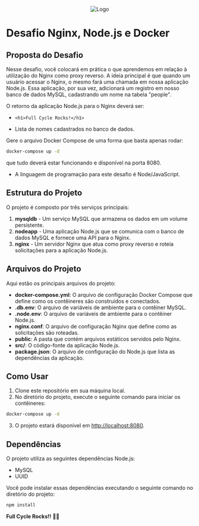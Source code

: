 <p align="center">
  <img  src="https://i.imgur.com/7MHzuPo.png" alt="Logo">
</p>

# Desafio Nginx, Node.js e Docker

## Proposta do Desafio

Nesse desafio, você colocará em prática o que aprendemos em relação à utilização do Nginx como proxy reverso. A ideia principal é que quando um usuário acessar o Nginx, o mesmo fará uma chamada em nossa aplicação Node.js. Essa aplicação, por sua vez, adicionará um registro em nosso banco de dados MySQL, cadastrando um nome na tabela "people".

O retorno da aplicação Node.js para o Nginx deverá ser:

- `<h1>Full Cycle Rocks!</h1>`

- Lista de nomes cadastrados no banco de dados.

Gere o arquivo Docker Compose de uma forma que basta apenas rodar:

```bash
docker-compose up -d
```

que tudo deverá estar funcionando e disponível na porta 8080.

- A linguagem de programação para este desafio é Node/JavaScript.

## Estrutura do Projeto

O projeto é composto por três serviços principais:

1. **mysqldb** - Um serviço MySQL que armazena os dados em um volume persistente.
2. **nodeapp** - Uma aplicação Node.js que se comunica com o banco de dados MySQL e fornece uma API para o Nginx.
3. **nginx** - Um servidor Nginx que atua como proxy reverso e roteia solicitações para a aplicação Node.js.

## Arquivos do Projeto

Aqui estão os principais arquivos do projeto:

- **docker-compose.yml**: O arquivo de configuração Docker Compose que define como os contêineres são construídos e conectados.
- **.db.env**: O arquivo de variáveis de ambiente para o contêiner MySQL.
- **.node.env**: O arquivo de variáveis de ambiente para o contêiner Node.js.
- **nginx.conf**: O arquivo de configuração Nginx que define como as solicitações são roteadas.
- **public**: A pasta que contém arquivos estáticos servidos pelo Nginx.
- **src/**: O código-fonte da aplicação Node.js.
- **package.json**: O arquivo de configuração do Node.js que lista as dependências da aplicação.

## Como Usar

1. Clone este repositório em sua máquina local.
2. No diretório do projeto, execute o seguinte comando para iniciar os contêineres:

```bash
docker-compose up -d
```

3. O projeto estará disponível em [http://localhost:8080](http://localhost:8080).

## Dependências

O projeto utiliza as seguintes dependências Node.js:

- MySQL
- UUID

Você pode instalar essas dependências executando o seguinte comando no diretório do projeto:

```bash
npm install
```

**Full Cycle Rocks!!** 🤘😎
